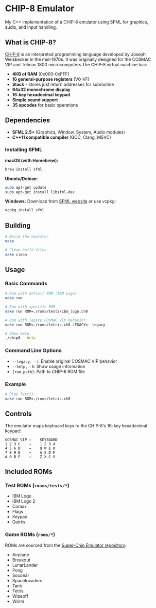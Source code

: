 # CHIP-8 Emulator

My C++ implementation of a CHIP-8 emulator using SFML for graphics, audio, and input handling. 

## What is CHIP-8?

[CHIP-8](https://en.wikipedia.org/wiki/CHIP-8) is an interpreted programming language developed by Joseph Weisbecker in the mid-1970s. It was originally designed for the COSMAC VIP and Telmac 1800 microcomputers.The CHIP-8 virtual machine has:

- **4KB of RAM** (0x000-0xFFF)
- **16 general-purpose registers** (V0-VF)
- **Stack** - stores just return addresses for subroutine 
- **64x32 monochrome display**
- **16-key hexadecimal keypad**
- **Simple sound support**
- **35 opcodes** for basic operations


## Dependencies

- **SFML 2.5+** (Graphics, Window, System, Audio modules)
- **C++11 compatible compiler** (GCC, Clang, MSVC)

### Installing SFML

**macOS (with Homebrew):**
```bash
brew install sfml
```

**Ubuntu/Debian:**
```bash
sudo apt-get update
sudo apt-get install libsfml-dev
```

**Windows:**
Download from [SFML website](https://www.sfml-dev.org/download.php) or use vcpkg:
```bash
vcpkg install sfml
```

## Building

```bash
# Build the emulator
make

# Clean build files
make clean
```

## Usage

### Basic Commands

```bash
# Run with default ROM (IBM Logo)
make run

# Run with specific ROM
make run ROM=./roms/tests/ibm_logo.ch8

# Run with legacy COSMAC VIP behavior
make run ROM=./roms/tetris.ch8 LEGACY=--legacy

# Show help
./chip8 --help
```

### Command Line Options

- `--legacy, -l`: Enable original COSMAC VIP behavior
- `--help, -h`: Show usage information
- `[rom_path]`: Path to CHIP-8 ROM file

### Example

```bash
# Play Tetris
make run ROM=./roms/tetris.ch8
```

## Controls

The emulator maps keyboard keys to the CHIP-8's 16-key hexadecimal keypad:

```
COSMAC VIP →    KEYBOARD
1 2 3 C    →    1 2 3 4
4 5 6 D    →    Q W E R
7 8 9 E    →    A S D F
A 0 B F    →    Z X C V
```

## Included ROMs

### Test ROMs (`rooms/tests/*`)
- IBM Logo
- IBM Logo 2
- Corax+
- Flags
- Keypad
- Quirks

### Game ROMs (`roms/*`)
ROMs are sourced from the [Super-Chip Emulator repository](https://github.com/dario-santos/Super-Chip-Emulator):

- Airplane
- Breakout
- LunarLander
- Pong
- Socce3r
- SpaceInvaders
- Tank
- Tetris
- Wipeoff
- Worm
